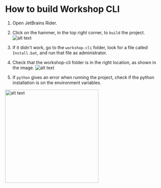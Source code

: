 # How to build Workshop CLI

1. Open JetBrains Rider.
2. Click on the hammer, in the top right corner, to `build` the project.
   ![alt text](image3.png)
3. If it didn't work, go to the `workshop-cli` folder, look for a file called `Install.bat`, and run that file as administrator.
4. Check that the workshop-cli folder is in the right location, as shown in the image.
   ![alt text](image2.png)

5. If `python` gives an error when running the project, check if the python installation is on the environment variables.

<img src="image4.png" alt="alt text" width="300">
